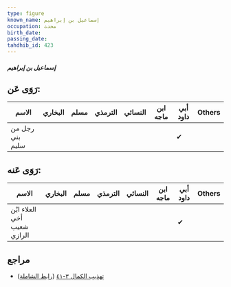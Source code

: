 ```yaml
---
type: figure
known_name: إسماعيل بن إبراهيم
occupation: محدث
birth_date:
passing_date:
tahdhib_id: 423
---
```

##### إسماعيل بن إبراهيم

## رَوَى عَن:
| الاسم           | البخاري | مسلم | الترمذي | النسائي | ابن ماجه | أبي داود | Others |
| --------------- | ------- | ---- | ------- | ------- | -------- | -------- | ------ |
| رجل من بني سليم |         |      |         |         |          | ✔        |        |
## رَوَى عَنه:
| الاسم                       | البخاري | مسلم | الترمذي | النسائي | ابن ماجه | أبي داود | Others |
| --------------------------- | ------- | ---- | ------- | ------- | -------- | -------- | ------ |
| العلاء ابْن أخي شعيب الرازي |         |      |         |         |          | ✔        |        |
## مراجع
- [تهذيب الكمال ٣-٤١](obsidian://open?vault=Tahdhib-al-Kamal&file=Figures/٤٢٣-إسماعيل%20بن%20إبراهيم) ([رابط الشاملة](https://shamela.ws/book/3722/1055))